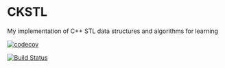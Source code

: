 # CKSTL
My implementation of C++ STL data structures and algorithms for learning

[![codecov](https://codecov.io/gh/cihatkececi/CKSTL/branch/main/graph/badge.svg?token=518ZJQH5FT)](https://codecov.io/gh/cihatkececi/CKSTL)

[![Build Status](https://travis-ci.com/cihatkececi/CKSTL.svg?branch=main)](https://travis-ci.com/cihatkececi/CKSTL)
